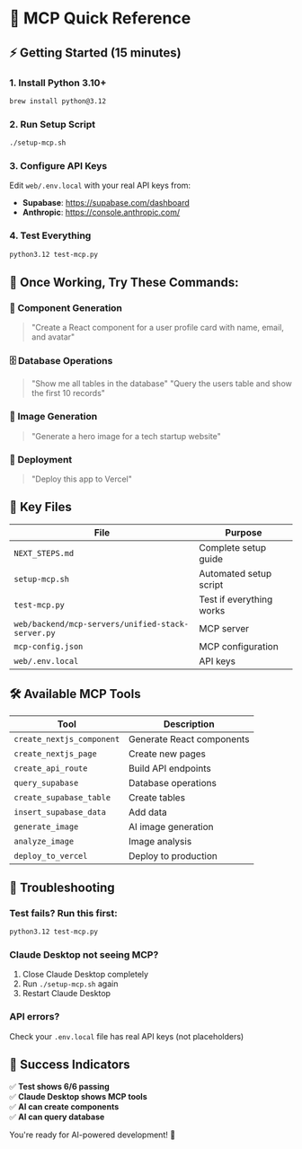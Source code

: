 # 🚀 MCP Quick Reference

## ⚡ Getting Started (15 minutes)

### 1. Install Python 3.10+
```bash
brew install python@3.12
```

### 2. Run Setup Script
```bash
./setup-mcp.sh
```

### 3. Configure API Keys
Edit `web/.env.local` with your real API keys from:
- **Supabase**: https://supabase.com/dashboard
- **Anthropic**: https://console.anthropic.com/

### 4. Test Everything
```bash
python3.12 test-mcp.py
```

## 🎯 Once Working, Try These Commands:

### 🧩 Component Generation
> "Create a React component for a user profile card with name, email, and avatar"

### 🗄️ Database Operations  
> "Show me all tables in the database"
> "Query the users table and show the first 10 records"

### 🎨 Image Generation
> "Generate a hero image for a tech startup website"

### 🚀 Deployment
> "Deploy this app to Vercel"

## 📁 Key Files

| File | Purpose |
|------|---------|
| `NEXT_STEPS.md` | Complete setup guide |
| `setup-mcp.sh` | Automated setup script |
| `test-mcp.py` | Test if everything works |
| `web/backend/mcp-servers/unified-stack-server.py` | MCP server |
| `mcp-config.json` | MCP configuration |
| `web/.env.local` | API keys |

## 🛠️ Available MCP Tools

| Tool | Description |
|------|-------------|
| `create_nextjs_component` | Generate React components |
| `create_nextjs_page` | Create new pages |
| `create_api_route` | Build API endpoints |
| `query_supabase` | Database operations |
| `create_supabase_table` | Create tables |
| `insert_supabase_data` | Add data |
| `generate_image` | AI image generation |
| `analyze_image` | Image analysis |
| `deploy_to_vercel` | Deploy to production |

## 🔧 Troubleshooting

### Test fails? Run this first:
```bash
python3.12 test-mcp.py
```

### Claude Desktop not seeing MCP?
1. Close Claude Desktop completely
2. Run `./setup-mcp.sh` again  
3. Restart Claude Desktop

### API errors?
Check your `.env.local` file has real API keys (not placeholders)

## 🎉 Success Indicators

✅ **Test shows 6/6 passing**  
✅ **Claude Desktop shows MCP tools**  
✅ **AI can create components**  
✅ **AI can query database**  

You're ready for AI-powered development! 🚀